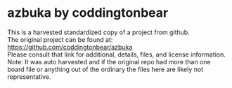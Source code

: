 
# azbuka by coddingtonbear  
This is a harvested standardized copy of a project from github.  
The original project can be found at:  
https://github.com/coddingtonbear/azbuka  
Please consult that link for additional, details, files, and license information.  
Note: It was auto harvested and if the original repo had more than one board file or anything out of the ordinary the files here are likely not representative.  
    